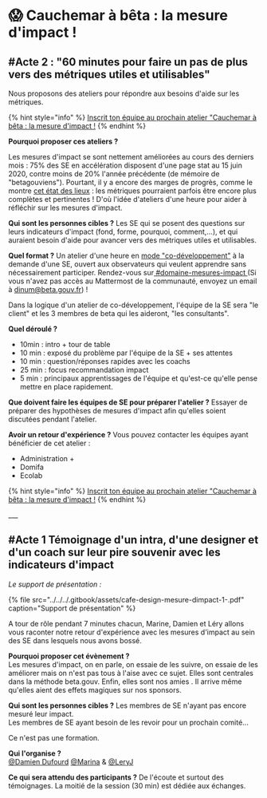 # 😱 Cauchemar à bêta : la mesure d'impact !

## \#Acte 2 : "60 minutes pour faire un pas de plus vers des métriques utiles et utilisables"

Nous proposons des ateliers pour répondre aux besoins d'aide sur les métriques.

{% hint style="info" %}
[Inscrit ton équipe au prochain atelier "Cauchemar à bêta : la mesure d'impact !](https://airtable.com/shr7L3jxSrxsptKvs)
{% endhint %}

**Pourquoi proposer ces ateliers ?**

Les mesures d'impact se sont nettement améliorées au cours des derniers mois : 75% des SE en accélération disposent d'une page stat au 15 juin 2020, contre moins de 20% l'année précédente \(de mémoire de "betagouviens"\). Pourtant, il y a encore des marges de progrès, comme le montre [cet état des lieux](https://app.powerbi.com/view?r=eyJrIjoiYzJjNjEzMWQtOWZkOS00NTVmLWI5NmQtZGIyNDdjNTY3NzBhIiwidCI6IjY5ZDRkMjQ2LWZkMjMtNDAxYi05NzQ1LWZmNWVjYjVhNzY1ZCIsImMiOjh9) : les métriques pourraient parfois être encore plus complètes et pertinentes ! D'où l'idée d'ateliers d'une heure pour aider à réfléchir sur les mesures d'impact.

**Qui sont les personnes cibles ?** Les SE qui se posent des questions sur leurs indicateurs d'impact \(fond, forme, pourquoi, comment,...\), et qui auraient besoin d'aide pour avancer vers des métriques utiles et utilisables.

**Quel format ?** Un atelier d'une heure en [mode "co-développement"](https://www.afcodev.com/le-codeveloppement/le-codeveloppement.html) à la demande d'une SE, ouvert aux observateurs qui veulent apprendre sans nécessairement participer. Rendez-vous sur[ \#domaine-mesures-impact ](https://mattermost.incubateur.net/betagouv/channels/domaine-mesures-impact)\(Si vous n'avez pas accès au Mattermost de la communauté, envoyez un email à dinum@beta.gouv.fr\) !

Dans la logique d'un atelier de co-développement, l'équipe de la SE sera "le client" et les 3 membres de beta qui les aideront, "les consultants".

**Quel déroulé ?** 

* 10min : intro + tour de table
* 10 min : exposé du problème par l'équipe de la SE + ses attentes
* 10 min : question/réponses rapides avec les coachs
* 25 min : focus recommandation impact
* 5 min : principaux apprentissages de l'équipe et qu'est-ce qu'elle pense mettre en place rapidement.

**Que doivent faire les équipes de SE pour préparer l'atelier ?** Essayer de préparer des hypothèses de mesures d'impact afin qu'elles soient discutées pendant l'atelier.

**Avoir un retour d'expérience ?**  Vous pouvez contacter les équipes ayant bénéficier de cet atelier :

* Administration +
* Domifa
* Ecolab

{% hint style="info" %}
[Inscrit ton équipe au prochain atelier "Cauchemar à bêta : la mesure d'impact !](https://airtable.com/shr7L3jxSrxsptKvs)
{% endhint %}

\_\_\_

## \#Acte 1  Témoignage d'un intra, d'une designer et d'un coach sur leur pire souvenir avec les indicateurs d'impact

_Le support de présentation :_

{% file src="../../../.gitbook/assets/cafe-design-mesure-dimpact-1-.pdf" caption="Support de présentation" %}

A tour de rôle pendant 7 minutes chacun, Marine, Damien et Léry allons vous raconter notre retour d'expérience avec les mesures d'impact au sein des SE dans lesquels nous avons bossé.

**Pourquoi proposer cet évènement ?**  
Les mesures d'impact, on en parle, on essaie de les suivre, on essaie de les améliorer mais on n'est pas tous à l'aise avec ce sujet. Elles sont centrales dans la méthode beta.gouv. Enfin, elles sont nos amies . Il arrive même qu'elles aient des effets magiques sur nos sponsors.

**Qui sont les personnes cibles ?** Les membres de SE n'ayant pas encore mesuré leur impact.  
Les membres de SE ayant besoin de les revoir pour un prochain comité...

Ce n'est pas une formation.

**Qui l'organise ?**  
[@Damien Dufourd](https://www.google.com/url?q=https://startups-detat.slack.com/team/UCNK7RHND&sa=D&source=calendar&usd=2&usg=AOvVaw3ZrZKL2DRLUJdn3m58QESd) [@Marina](https://www.google.com/url?q=https://startups-detat.slack.com/team/U010BFX34SY&sa=D&source=calendar&usd=2&usg=AOvVaw0CBPMK0JzCRcNIPmwwA4BF) & [@LeryJ](https://www.google.com/url?q=https://startups-detat.slack.com/team/UCW382H9P&sa=D&source=calendar&usd=2&usg=AOvVaw1DtdqI2KG9aYGzGUxz7PMG)

**Ce qui sera attendu des participants ?** De l'écoute et surtout des témoignages. La moitié de la session \(30 min\) est dédiée aux échanges.

